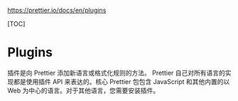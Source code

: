 https://prettier.io/docs/en/plugins

[TOC]

# Plugins

插件是向 Prettier 添加新语言或格式化规则的方法。 Prettier 自己对所有语言的实现都是使用插件 API 来表达的。核心 Prettier 包包含 JavaScript 和其他内置的以 Web 为中心的语言。对于其他语言，您需要安装插件。